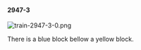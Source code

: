 #### 2947-3
![train-2947-3-0.png](https://github.com/lil-lab/nlvr/raw/master/nlvr/train/images/60/train-2947-3-0.png "train-2947-3-0.png")

There is a blue block bellow a yellow block.